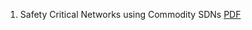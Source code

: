 

1. Safety Critical Networks using Commodity SDNs [PDF](2021_INFOCOM_Safety_Critical_Networks_using_Commodity_SDN.pdf) 
